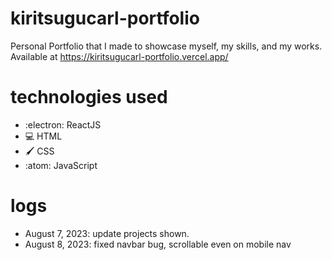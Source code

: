 # kiritsugucarl-portfolio
Personal Portfolio that I made to showcase myself, my skills, and my works.
Available at <a href="https://kiritsugucarl-portfolio.vercel.app/" target="__blank">https://kiritsugucarl-portfolio.vercel.app/</a>

# technologies used
- :electron: ReactJS
- 💻 HTML
- 🖌️ CSS
- :atom: JavaScript

# logs
- August 7, 2023: update projects shown.
- August 8, 2023: fixed navbar bug, scrollable even on mobile nav
